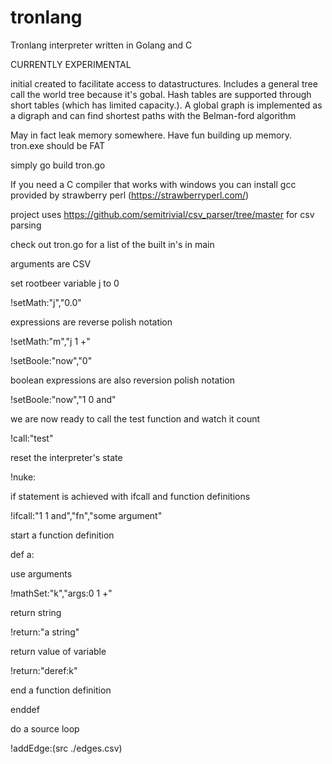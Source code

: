 # tronlang
Tronlang interpreter written in Golang and C

CURRENTLY EXPERIMENTAL

initial created to facilitate access to datastructures. Includes a general tree call the world tree because it's gobal. Hash tables are supported through short tables (which has limited capacity.). A global graph is implemented as a digraph and can find shortest paths with the Belman-ford algorithm

May in fact leak memory somewhere. Have fun building up memory. tron.exe should be FAT

simply go build tron.go

If you need a C compiler that works with windows you can install gcc provided by strawberry perl (https://strawberryperl.com/)

project uses https://github.com/semitrivial/csv_parser/tree/master for csv parsing

check out tron.go for a list of the built in's in main

arguments are CSV

set rootbeer variable j to 0

!setMath:"j","0.0"


expressions are reverse polish notation

!setMath:"m","j 1 +"


!setBoole:"now","0"

boolean expressions are also reversion polish notation

!setBoole:"now","1 0 and"

we are now ready to call the test function and watch it count

!call:"test"

reset the interpreter's state

!nuke:

if statement is achieved with ifcall and function definitions

!ifcall:"1 1 and","fn","some argument"

start a function definition

def a:

use arguments

!mathSet:"k","args:0 1 +"

return string

!return:"a string"

return value of variable

!return:"deref:k"

end a function definition

enddef

do a source loop

!addEdge:(src ./edges.csv)
